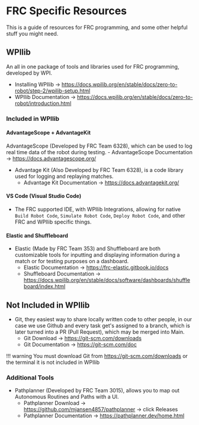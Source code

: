 # FRC Specific Resources
This is a guide of resources for FRC programming, and some other helpful stuff you might need.

## WPIlib 
An all in one package of tools and libraries used for FRC programming, developed by WPI.
- Installing WPIlib -> https://docs.wpilib.org/en/stable/docs/zero-to-robot/step-2/wpilib-setup.html
- WPIlib Documentation -> https://docs.wpilib.org/en/stable/docs/zero-to-robot/introduction.html

### Included in WPIlib


#### AdvantageScope + AdvantageKit
AdvantageScope (Developed by FRC Team 6328), which can be used to log real time data of the robot during testing.
    - AdvantageScope Documentation -> https://docs.advantagescope.org/
- Advantage Kit (Also Developed by FRC Team 6328), is a code library used for logging and replaying matches.
    - Advantage Kit Documentation -> https://docs.advantagekit.org/


#### VS Code (Visual Studio Code)
- The FRC supported IDE, with WPIlib Integrations, allowing for native `Build Robot Code`, `Simulate Robot Code`, `Deploy Robot Code`, and other FRC and WPIlib specific things.

#### Elastic and Shuffleboard
- Elastic (Made by FRC Team 353) and Shuffleboard are both customizable tools for inputting and displaying information during a match or for testing purposes on a dashboard.
    - Elastic Documentation -> https://frc-elastic.gitbook.io/docs
    - Shuffleboard Documentation -> https://docs.wpilib.org/en/stable/docs/software/dashboards/shuffleboard/index.html

## Not Included in WPIlib
- Git, they easiest way to share locally written code to other people, in our case we use Github and every task get's assigned to a branch, which is later turned into a PR (Pull Request), which may be merged into Main.
    - Git Download -> https://git-scm.com/downloads
    - Git Documentation -> https://git-scm.com/doc

!!! warning
    You must download Git from https://git-scm.com/downloads or the terminal it is not included in WPIlib

### Additional Tools

- Pathplanner (Developed by FRC Team 3015), allows you to map out Autonomous Routines and Paths with a UI.
    - Pathplanner Download -> https://github.com/mjansen4857/pathplanner -> click Releases
    - Pathplanner Documentation -> https://pathplanner.dev/home.html 





